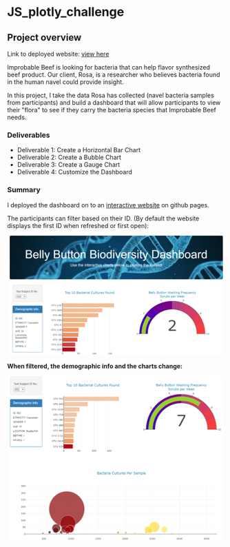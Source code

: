 # JS_plotly_challenge

## Project overview

Link to deployed website: [view here](https://afroq.github.io/JS_plotly_challenge/)

Improbable Beef is looking for bacteria that can help flavor synthesized beef product. Our client, Rosa, is a researcher who believes bacteria found in the human navel could provide insight. 

In this project, I take the data Rosa has collected (navel bacteria samples from participants) and build a dashboard that will allow participants to view their "flora" to see if they carry the bacteria species that Improbable Beef needs.

### Deliverables

- Deliverable 1: Create a Horizontal Bar Chart
- Deliverable 2: Create a Bubble Chart
- Deliverable 3: Create a Gauge Chart
- Deliverable 4: Customize the Dashboard

### Summary

I deployed the dashboard on to an [interactive website](https://afroq.github.io/JS_plotly_challenge/) on github pages. 

The participants can filter based on their ID. (By default the website displays the first ID when refreshed or first open):

![first_sample](./first_sample.png)

**When filtered, the demographic info and the charts change:** 

![selected_sample](./selected_sample.png)